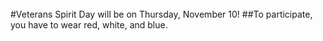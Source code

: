 <br/>
#Veterans Spirit Day will be on Thursday, November 10!
##To participate, you have to wear red, white, and blue.
